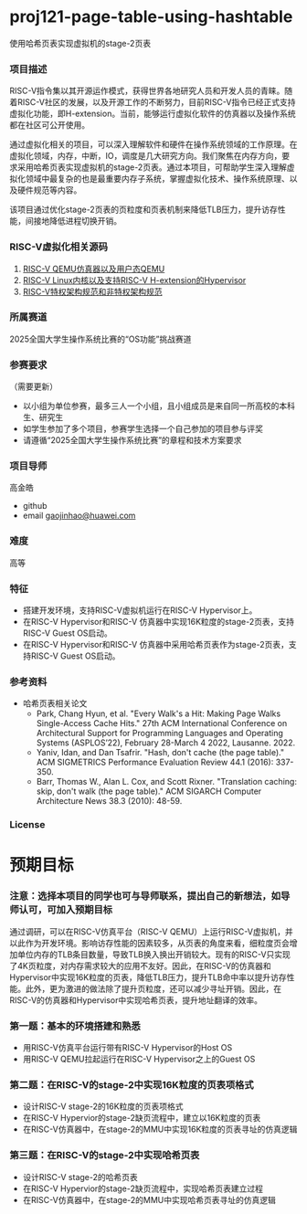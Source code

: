 # proj121-page-table-using-hashtable
使用哈希页表实现虚拟机的stage-2页表

### 项目描述

RISC-V指令集以其开源运作模式，获得世界各地研究人员和开发人员的青睐。随着RISC-V社区的发展，以及开源工作的不断努力，目前RISC-V指令已经正式支持虚拟化功能，即H-extension。当前，能够运行虚拟化软件的仿真器以及操作系统都在社区可公开使用。

通过虚拟化相关的项目，可以深入理解软件和硬件在操作系统领域的工作原理。在虚拟化领域，内存，中断，IO，调度是几大研究方向。我们聚焦在内存方向，要求采用哈希页表实现虚拟机的stage-2页表。通过本项目，可帮助学生深入理解虚拟化领域中最复杂的也是最重要内存子系统，掌握虚拟化技术、操作系统原理、以及硬件规范等内容。

该项目通过优化stage-2页表的页粒度和页表机制来降低TLB压力，提升访存性能，间接地降低进程切换开销。


### RISC-V虚拟化相关源码

1. [RISC-V QEMU仿真器以及用户态QEMU](https://github.com/qemu/qemu.git)
2. [RISC-V Linux内核以及支持RISC-V H-extension的Hypervisor](https://github.com/torvalds/linux.git)
3. [RISC-V特权架构规范和非特权架构规范](https://github.com/riscv/riscv-isa-manual)

### 所属赛道

2025全国大学生操作系统比赛的“OS功能”挑战赛道

### 参赛要求

（需要更新）

- 以小组为单位参赛，最多三人一个小组，且小组成员是来自同一所高校的本科生、研究生
- 如学生参加了多个项目，参赛学生选择一个自己参加的项目参与评奖
- 请遵循“2025全国大学生操作系统比赛”的章程和技术方案要求

### 项目导师

高金皓

- github
- email gaojinhao@huawei.com

### 难度

高等

### 特征

- 搭建开发环境，支持RISC-V虚拟机运行在RISC-V Hypervisor上。
- 在RISC-V Hypervisor和RISC-V 仿真器中实现16K粒度的stage-2页表，支持RISC-V Guest OS启动。
- 在RISC-V Hypervisor和RISC-V 仿真器中采用哈希页表作为stage-2页表，支持RISC-V Guest OS启动。

### 参考资料

- 哈希页表相关论文
  - Park, Chang Hyun, et al. "Every Walk's a Hit: Making Page Walks Single-Access Cache Hits." 27th ACM International Conference on Architectural Support for Programming Languages and Operating Systems (ASPLOS’22), February 28-March 4 2022, Lausanne. 2022.
  - Yaniv, Idan, and Dan Tsafrir. "Hash, don't cache (the page table)." ACM SIGMETRICS Performance Evaluation Review 44.1 (2016): 337-350.
  - Barr, Thomas W., Alan L. Cox, and Scott Rixner. "Translation caching: skip, don't walk (the page table)." ACM SIGARCH Computer Architecture News 38.3 (2010): 48-59.

### License

# 预期目标

### 注意：选择本项目的同学也可与导师联系，提出自己的新想法，如导师认可，可加入预期目标

通过调研，可以在RISC-V仿真平台（RISC-V QEMU）上运行RISC-V虚拟机，并以此作为开发环境。影响访存性能的因素较多，从页表的角度来看，细粒度页会增加单位内存的TLB条目数量，导致TLB换入换出开销较大。现有的RISC-V只实现了4K页粒度，对内存需求较大的应用不友好。因此，在RISC-V的仿真器和Hypervisor中实现16K粒度的页表，降低TLB压力，提升TLB命中率以提升访存性能。此外，更为激进的做法除了提升页粒度，还可以减少寻址开销。因此，在RISC-V的仿真器和Hypervisor中实现哈希页表，提升地址翻译的效率。

### 第一题：基本的环境搭建和熟悉

- 用RISC-V仿真平台运行带有RISC-V Hypervisor的Host OS
- 用RISC-V QEMU拉起运行在RISC-V Hypervisor之上的Guest OS

### 第二题：在RISC-V的stage-2中实现16K粒度的页表项格式

- 设计RISC-V stage-2的16K粒度的页表项格式
- 在RISC-V Hypervior的stage-2缺页流程中，建立以16K粒度的页表
- 在RISC-V仿真器中，在stage-2的MMU中实现16K粒度的页表寻址的仿真逻辑

### 第三题：在RISC-V的stage-2中实现哈希页表

- 设计RISC-V stage-2的哈希页表
- 在RISC-V Hypervior的stage-2缺页流程中，实现哈希页表建立过程
- 在RISC-V仿真器中，在stage-2的MMU中实现哈希页表寻址的仿真逻辑
